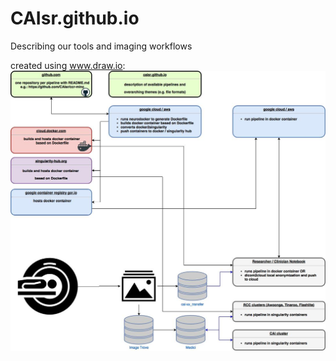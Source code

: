 # CAIsr.github.io
Describing our tools and imaging workflows

created using www.draw.io:
![Alt](documentation/CAIsr_diagram.jpg)

